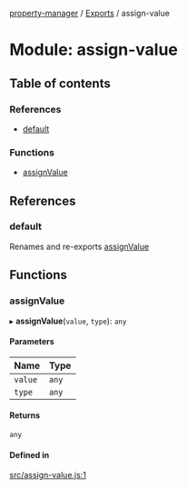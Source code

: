 [property-manager](../README.md) / [Exports](../modules.md) / assign-value

# Module: assign-value

## Table of contents

### References

- [default](assign_value-1.md#default)

### Functions

- [assignValue](assign_value-1.md#assignvalue)

## References

### default

Renames and re-exports [assignValue](assign_value-1.md#assignvalue)

## Functions

### assignValue

▸ **assignValue**(`value`, `type`): `any`

#### Parameters

| Name | Type |
| :------ | :------ |
| `value` | `any` |
| `type` | `any` |

#### Returns

`any`

#### Defined in

[src/assign-value.js:1](https://github.com/snowyu/property-manager.js/blob/d0c8aad/src/assign-value.js#L1)
